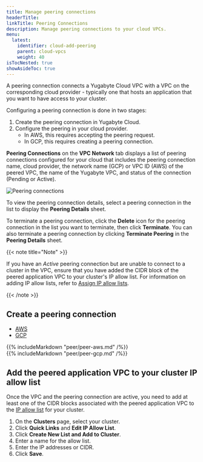 ```yaml
---
title: Manage peering connections
headerTitle: 
linkTitle: Peering Connections
description: Manage peering connections to your cloud VPCs.
menu:
  latest:
    identifier: cloud-add-peering
    parent: cloud-vpcs
    weight: 40
isTocNested: true
showAsideToc: true
---
```


A peering connection connects a Yugabyte Cloud VPC with a VPC on the corresponding cloud provider - typically one that hosts an application that you want to have access to your cluster.

Configuring a peering connection is done in two stages:

1. Create the peering connection in Yugabyte Cloud.
2. Configure the peering in your cloud provider.
    - In AWS, this requires accepting the peering request.
    - In GCP, this requires creating a peering connection.

**Peering Connections** on the **VPC Network** tab displays a list of peering connections configured for your cloud that includes the peering connection name, cloud provider, the network name (GCP) or VPC ID (AWS) of the peered VPC, the name of the Yugabyte VPC, and status of the connection (Pending or Active).

![Peering connections](/images/yb-cloud/cloud-vpc-peering.png)

To view the peering connection details, select a peering connection in the list to display the **Peering Details** sheet.

To terminate a peering connection, click the **Delete** icon for the peering connection in the list you want to terminate, then click **Terminate**. You can also terminate a peering connection by clicking **Terminate Peering** in the **Peering Details** sheet.

{{< note title="Note" >}}

If you have an _Active_ peering connection but are unable to connect to a cluster in the VPC, ensure that you have added the CIDR block of the peered application VPC to your cluster's IP allow list. For information on adding IP allow lists, refer to [Assign IP allow lists](../../../cloud-secure-clusters/add-connections/).

{{< /note >}}

## Create a peering connection

<ul class="nav nav-tabs nav-tabs-yb">
  <li >
    <a href="#peer-aws" class="nav-link active" id="aws-tab" data-toggle="tab" role="tab" aria-controls="peer-aws" aria-selected="true">
      <i class="fab fa-aws" aria-hidden="true"></i>
      AWS
    </a>
  </li>
  <li>
    <a href="#peer-gcp" class="nav-link" id="gcp-tab" data-toggle="tab" role="tab" aria-controls="peer-gcp" aria-selected="false">
      <i class="fab fa-google" aria-hidden="true"></i>
      GCP
    </a>
  </li>
</ul>

<div class="tab-content">
  <div id="peer-aws" class="tab-pane fade show active" role="tabpanel" aria-labelledby="aws-tab">
    {{% includeMarkdown "peer/peer-aws.md" /%}}
  </div>
  <div id="peer-gcp" class="tab-pane fade" role="tabpanel" aria-labelledby="gcp-tab">
    {{% includeMarkdown "peer/peer-gcp.md" /%}}
  </div>
</div>

## Add the peered application VPC to your cluster IP allow list

Once the VPC and the peering connection are active, you need to add at least one of the CIDR blocks associated with the peered application VPC to the [IP allow list](../../../cloud-secure-clusters/add-connections/) for your cluster.

1. On the **Clusters** page, select your cluster.
1. Click **Quick Links** and **Edit IP Allow List**.
1. Click **Create New List and Add to Cluster**.
1. Enter a name for the allow list.
1. Enter the IP addresses or CIDR.
1. Click **Save**.
